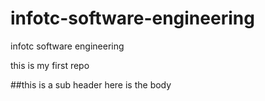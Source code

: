 # infotc-software-engineering
infotc software engineering

this is my first repo

##this is a sub header
here is the body
